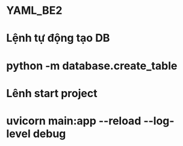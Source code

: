 # YAML_BE2


# Lệnh tự động tạo DB
# python -m database.create_table

# Lênh start project
# uvicorn main:app --reload --log-level debug
